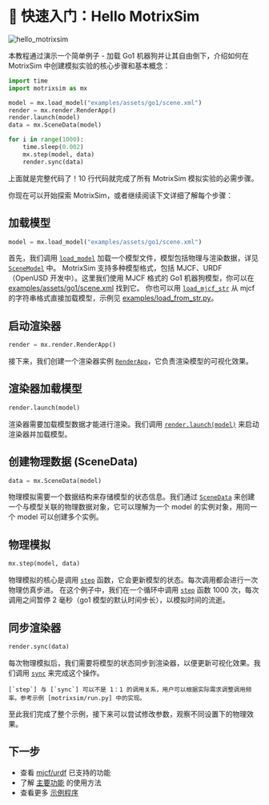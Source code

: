 # 🚀 快速入门：Hello MotrixSim

![hello_motrixsim](../../_static/images/hello_motrixsim.png)

本教程通过演示一个简单例子 - 加载 Go1 机器狗并让其自由倒下，介绍如何在 MotrixSim 中创建模拟实验的核心步骤和基本概念：

```python
import time
import motrixsim as mx

model = mx.load_model("examples/assets/go1/scene.xml")
render = mx.render.RenderApp()
render.launch(model)
data = mx.SceneData(model)

for i in range(1000):
    time.sleep(0.002)
    mx.step(model, data)
    render.sync(data)
```

上面就是完整代码了！10 行代码就完成了所有 MotrixSim 模拟实验的必需步骤。

你现在可以开始探索 MotrixSim，或者继续阅读下文详细了解每个步骤：

## 加载模型

```python
model = mx.load_model("examples/assets/go1/scene.xml")
```

首先，我们调用 [`load_model`] 加载一个模型文件，模型包括物理与渲染数据，详见 [`SceneModel`] 中。
MotrixSim 支持多种模型格式，包括 MJCF、URDF（OpenUSD 开发中）。这里我们使用 MJCF 格式的 Go1 机器狗模型，你可以在 [examples/assets/go1/scene.xml] 找到它。
你也可以用 [`load_mjcf_str`] 从 mjcf 的字符串格式直接加载模型，示例见 [examples/load_from_str.py]。

## 启动渲染器

```python
render = mx.render.RenderApp()
```

接下来，我们创建一个渲染器实例 [`RenderApp`]，它负责渲染模型的可视化效果。

## 渲染器加载模型

```python
render.launch(model)
```

渲染器需要加载模型数据才能进行渲染。我们调用 [`render.launch(model)`] 来启动渲染器并加载模型。

## 创建物理数据 (SceneData)

```python
data = mx.SceneData(model)
```

物理模拟需要一个数据结构来存储模型的状态信息。我们通过 [`SceneData`] 来创建一个与模型关联的物理数据对象，它可以理解为一个 model 的实例对象，用同一个 model 可以创建多个实例。

## 物理模拟

```python
mx.step(model, data)
```

物理模拟的核心是调用 [`step`] 函数，它会更新模型的状态。每次调用都会进行一次物理仿真步进。
在这个例子中，我们在一个循环中调用 [`step`] 函数 1000 次，每次调用之间暂停 2 毫秒（go1 模型的默认时间步长），以模拟时间的流逝。

## 同步渲染器

```python
render.sync(data)
```

每次物理模拟后，我们需要将模型的状态同步到渲染器，以便更新可视化效果。我们调用 [`sync`] 来完成这个操作。

```{note}
[`step`] 与 [`sync`] 可以不是 1：1 的调用关系，用户可以根据实际需求调整调用频率。参考示例 [motrixsim/run.py] 中的实现。
```

至此我们完成了整个示例，接下来可以尝试修改参数，观察不同设置下的物理效果。

## 下一步

-   查看 [mjcf/urdf](mjcf_urdf.md) 已支持的功能
-   了解 [主要功能](../main_function/scene_model.md) 的使用方法
-   查看更多 [示例程序](../overview/examples.md)

[`load_model`]: motrixsim.load_model
[`SceneModel`]: ../main_function/scene_model.md
[`load_mjcf_str`]: motrixsim.load_mjcf_str
[examples/assets/go1/scene.xml]: ../../../../examples/assets/go1/scene.xml
[examples/load_from_str.py]: ../../../../examples/load_from_str.py
[`RenderApp`]: ../main_function/render.md
[`render.launch(model)`]: motrixsim.render.RenderApp.launch
[`SceneData`]: ../main_function/scene_model.md
[`step`]: motrixsim.step
[`sync`]: motrixsim.render.RenderApp.sync
[motrixsim/run.py]: ../../../../motrixsim/run.py

